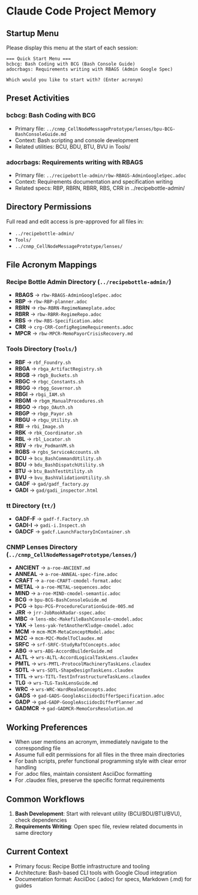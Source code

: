 # Claude Code Project Memory

## Startup Menu
Please display this menu at the start of each session:

```
=== Quick Start Menu ===
bcbcg: Bash Coding with BCG (Bash Console Guide)
adocrbags: Requirements writing with RBAGS (Admin Google Spec)

Which would you like to start with? (Enter acronym)
```

## Preset Activities

### bcbcg: Bash Coding with BCG
- Primary file: `../cnmp_CellNodeMessagePrototype/lenses/bpu-BCG-BashConsoleGuide.md`
- Context: Bash scripting and console development
- Related utilities: BCU, BDU, BTU, BVU in Tools/

### adocrbags: Requirements writing with RBAGS
- Primary file: `../recipebottle-admin/rbw-RBAGS-AdminGoogleSpec.adoc`
- Context: Requirements documentation and specification writing
- Related specs: RBP, RBRN, RBRR, RBS, CRR in ../recipebottle-admin/

## Directory Permissions
Full read and edit access is pre-approved for all files in:
- `../recipebottle-admin/`
- `Tools/`
- `../cnmp_CellNodeMessagePrototype/lenses/`

## File Acronym Mappings

### Recipe Bottle Admin Directory (`../recipebottle-admin/`)
- **RBAGS** → `rbw-RBAGS-AdminGoogleSpec.adoc`
- **RBP**   → `rbw-RBP-planner.adoc`
- **RBRN**  → `rbw-RBRN-RegimeNameplate.adoc`
- **RBRR**  → `rbw-RBRR-RegimeRepo.adoc`
- **RBS**   → `rbw-RBS-Specification.adoc`
- **CRR**   → `crg-CRR-ConfigRegimeRequirements.adoc`
- **MPCR**  → `rbw-MPCR-MemoPayorCrisisRecovery.md`

### Tools Directory (`Tools/`)
- **RBF**  → `rbf_Foundry.sh`
- **RBGA** → `rbga_ArtifactRegistry.sh`
- **RBGB** → `rbgb_Buckets.sh`
- **RBGC** → `rbgc_Constants.sh`
- **RBGG** → `rbgg_Governor.sh`
- **RBGI** → `rbgi_IAM.sh`
- **RBGM** → `rbgm_ManualProcedures.sh`
- **RBGO** → `rbgo_OAuth.sh`
- **RBGP** → `rbgp_Payor.sh`
- **RBGU** → `rbgu_Utility.sh`
- **RBI**  → `rbi_Image.sh`
- **RBK**  → `rbk_Coordinator.sh`
- **RBL**  → `rbl_Locator.sh`
- **RBV**  → `rbv_PodmanVM.sh`
- **RGBS** → `rgbs_ServiceAccounts.sh`
- **BCU**  → `bcu_BashCommandUtility.sh`
- **BDU**  → `bdu_BashDispatchUtility.sh`
- **BTU**  → `btu_BashTestUtility.sh`
- **BVU**  → `bvu_BashValidationUtility.sh`
- **GADF** → `gad/gadf_factory.py`
- **GADI** → `gad/gadi_inspector.html`

### tt Directory (`tt/`)
- **GADF-F** → `gadf-f.Factory.sh`
- **GADI-I** → `gadi-i.Inspect.sh`
- **GADCF**  → `gadcf.LaunchFactoryInContainer.sh`

### CNMP Lenses Directory (`../cnmp_CellNodeMessagePrototype/lenses/`)
- **ANCIENT** → `a-roe-ANCIENT.md`
- **ANNEAL**  → `a-roe-ANNEAL-spec-fine.adoc`
- **CRAFT**   → `a-roe-CRAFT-cmodel-format.adoc`
- **METAL**   → `a-roe-METAL-sequences.adoc`
- **MIND**    → `a-roe-MIND-cmodel-semantic.adoc`
- **BCG**     → `bpu-BCG-BashConsoleGuide.md`
- **PCG**     → `bpu-PCG-ProcedureCurationGuide-005.md`
- **JRR**     → `jrr-JobRookRadar-sspec.adoc`
- **MBC**     → `lens-mbc-MakefileBashConsole-cmodel.adoc`
- **YAK**     → `lens-yak-YetAnotherKludge-cmodel.adoc`
- **MCM**     → `mcm-MCM-MetaConceptModel.adoc`
- **M2C**     → `mcm-M2C-ModelToClaudex.md`
- **SRFC**    → `srf-SRFC-StudyRaftConcepts.adoc`
- **ABG**     → `wrs-ABG-AccordBuilderGuide.md`
- **ALTL**    → `wrs-ALTL-AccordLogicalTaskLens.claudex`
- **PMTL**    → `wrs-PMTL-ProtocolMachineryTaskLens.claudex`
- **SDTL**    → `wrs-SDTL-ShapeDesignTaskLens.claudex`
- **TITL**    → `wrs-TITL-TestInfrastructureTaskLens.claudex`
- **TLG**     → `wrs-TLG-TaskLensGuide.md`
- **WRC**     → `wrs-WRC-WardRealmConcepts.adoc`
- **GADS**    → `gad-GADS-GoogleAsciidocDifferSpecification.adoc`
- **GADP**    → `gad-GADP-GoogleAsciidocDifferPlanner.md`
- **GADMCR**  → `gad-GADMCR-MemoCorsResolution.md`

## Working Preferences
- When user mentions an acronym, immediately navigate to the corresponding file
- Assume full edit permissions for all files in the three main directories
- For bash scripts, prefer functional programming style with clear error handling
- For .adoc files, maintain consistent AsciiDoc formatting
- For .claudex files, preserve the specific format requirements

## Common Workflows
1. **Bash Development**: Start with relevant utility (BCU/BDU/BTU/BVU), check dependencies
2. **Requirements Writing**: Open spec file, review related documents in same directory

## Current Context
- Primary focus: Recipe Bottle infrastructure and tooling
- Architecture: Bash-based CLI tools with Google Cloud integration
- Documentation format: AsciiDoc (.adoc) for specs, Markdown (.md) for guides